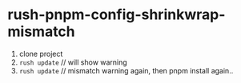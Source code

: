 # rush-pnpm-config-shrinkwrap-mismatch

1. clone project
2. `rush update` // will show warning
3. `rush update` // mismatch warning again, then pnpm install again..
